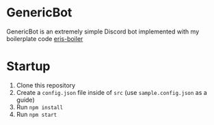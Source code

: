 # GenericBot
GenericBot is an extremely simple Discord bot implemented with my boilerplate code [eris-boiler](https://github.com/alex-taxiera/eris-boiler)

# Startup
1. Clone this repository
2. Create a `config.json` file inside of `src` (use `sample.config.json` as a guide)
3. Run `npm install`
4. Run `npm start`
